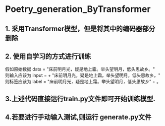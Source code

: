 # Poetry_generation_ByTransformer
## 1. 采用Transformer模型，但是将其中的编码器部分删除
## 2. 使用自学习的方式进行训练  
  假如原始数据 data = "床前明月光，疑是地上霜。举头望明月，低头思故乡。"  
  则输入应该为 input = <eos> + "床前明月光，疑是地上霜。举头望明月，低头思故乡。"  
  则标签应该为 label = "床前明月光，疑是地上霜。举头望明月，低头思故乡" + <eos>。
## 3.上述代码直接运行train.py文件即可开始训练模型.
## 4.若要进行手动输入测试,则运行 generate.py文件
